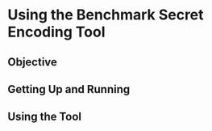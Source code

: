 # Using the Benchmark Secret Encoding Tool## Objective## Getting Up and Running## Using the Tool